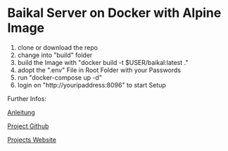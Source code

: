 # Baikal Server on Docker with Alpine Image

1. clone or download the repo
2. change into "build" folder
3. build the Image with "docker build -t $USER/baikal:latest ."
4. adopt the ".env" File in Root Folder with your Passwords
5. run "docker-compose up -d"
6. login on "http://youripaddress:8096" to start Setup

Further Infos:

[Anleitung](https://github.com/JsBergbau/BaikalAnleitung)

[Project Github](https://github.com/sabre-io/Baikal)

[Projects Website](https://sabre.io/baikal/)
